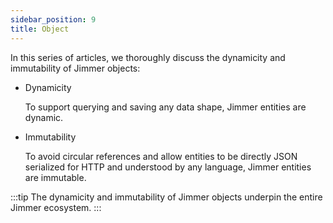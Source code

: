 ```yaml
---
sidebar_position: 9
title: Object
---
```


In this series of articles, we thoroughly discuss the dynamicity and immutability of Jimmer objects:

-   Dynamicity

    To support querying and saving any data shape, Jimmer entities are dynamic.

-   Immutability

    To avoid circular references and allow entities to be directly JSON serialized for HTTP and understood by any language, Jimmer entities are immutable.

:::tip
The dynamicity and immutability of Jimmer objects underpin the entire Jimmer ecosystem.
:::